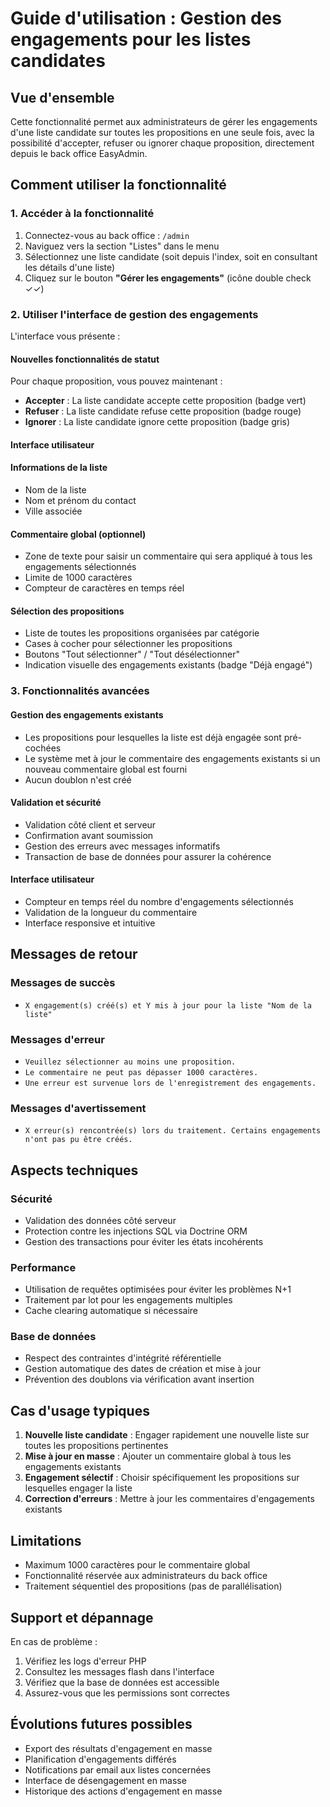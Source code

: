 # Guide d'utilisation : Gestion des engagements pour les listes candidates

## Vue d'ensemble

Cette fonctionnalité permet aux administrateurs de gérer les engagements d'une liste candidate sur toutes les propositions en une seule fois, avec la possibilité d'accepter, refuser ou ignorer chaque proposition, directement depuis le back office EasyAdmin.

## Comment utiliser la fonctionnalité

### 1. Accéder à la fonctionnalité

1. Connectez-vous au back office : `/admin`
2. Naviguez vers la section "Listes" dans le menu
3. Sélectionnez une liste candidate (soit depuis l'index, soit en consultant les détails d'une liste)
4. Cliquez sur le bouton **"Gérer les engagements"** (icône double check ✓✓)

### 2. Utiliser l'interface de gestion des engagements

L'interface vous présente :

#### Nouvelles fonctionnalités de statut

Pour chaque proposition, vous pouvez maintenant :

- **Accepter** : La liste candidate accepte cette proposition (badge vert)
- **Refuser** : La liste candidate refuse cette proposition (badge rouge)
- **Ignorer** : La liste candidate ignore cette proposition (badge gris)

#### Interface utilisateur

#### Informations de la liste
- Nom de la liste
- Nom et prénom du contact
- Ville associée

#### Commentaire global (optionnel)
- Zone de texte pour saisir un commentaire qui sera appliqué à tous les engagements sélectionnés
- Limite de 1000 caractères
- Compteur de caractères en temps réel

#### Sélection des propositions
- Liste de toutes les propositions organisées par catégorie
- Cases à cocher pour sélectionner les propositions
- Boutons "Tout sélectionner" / "Tout désélectionner"
- Indication visuelle des engagements existants (badge "Déjà engagé")

### 3. Fonctionnalités avancées

#### Gestion des engagements existants
- Les propositions pour lesquelles la liste est déjà engagée sont pré-cochées
- Le système met à jour le commentaire des engagements existants si un nouveau commentaire global est fourni
- Aucun doublon n'est créé

#### Validation et sécurité
- Validation côté client et serveur
- Confirmation avant soumission
- Gestion des erreurs avec messages informatifs
- Transaction de base de données pour assurer la cohérence

#### Interface utilisateur
- Compteur en temps réel du nombre d'engagements sélectionnés
- Validation de la longueur du commentaire
- Interface responsive et intuitive

## Messages de retour

### Messages de succès
- `X engagement(s) créé(s) et Y mis à jour pour la liste "Nom de la liste"`

### Messages d'erreur
- `Veuillez sélectionner au moins une proposition.`
- `Le commentaire ne peut pas dépasser 1000 caractères.`
- `Une erreur est survenue lors de l'enregistrement des engagements.`

### Messages d'avertissement
- `X erreur(s) rencontrée(s) lors du traitement. Certains engagements n'ont pas pu être créés.`

## Aspects techniques

### Sécurité
- Validation des données côté serveur
- Protection contre les injections SQL via Doctrine ORM
- Gestion des transactions pour éviter les états incohérents

### Performance
- Utilisation de requêtes optimisées pour éviter les problèmes N+1
- Traitement par lot pour les engagements multiples
- Cache clearing automatique si nécessaire

### Base de données
- Respect des contraintes d'intégrité référentielle
- Gestion automatique des dates de création et mise à jour
- Prévention des doublons via vérification avant insertion

## Cas d'usage typiques

1. **Nouvelle liste candidate** : Engager rapidement une nouvelle liste sur toutes les propositions pertinentes
2. **Mise à jour en masse** : Ajouter un commentaire global à tous les engagements existants
3. **Engagement sélectif** : Choisir spécifiquement les propositions sur lesquelles engager la liste
4. **Correction d'erreurs** : Mettre à jour les commentaires d'engagements existants

## Limitations

- Maximum 1000 caractères pour le commentaire global
- Fonctionnalité réservée aux administrateurs du back office
- Traitement séquentiel des propositions (pas de parallélisation)

## Support et dépannage

En cas de problème :
1. Vérifiez les logs d'erreur PHP
2. Consultez les messages flash dans l'interface
3. Vérifiez que la base de données est accessible
4. Assurez-vous que les permissions sont correctes

## Évolutions futures possibles

- Export des résultats d'engagement en masse
- Planification d'engagements différés
- Notifications par email aux listes concernées
- Interface de désengagement en masse
- Historique des actions d'engagement en masse
